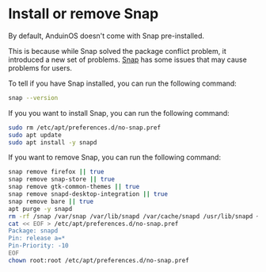 # Install or remove Snap

By default, AnduinOS doesn't come with Snap pre-installed.

This is because while Snap solved the package conflict problem, it introduced a new set of problems. [Snap](https://www.reddit.com/r/linux/comments/j3ajnf/whats_wrong_with_snaps_why_so_many_people_hate_it/) has some issues that may cause problems for users.

To tell if you have Snap installed, you can run the following command:

```bash
snap --version
```

If you you want to install Snap, you can run the following command:

```bash
sudo rm /etc/apt/preferences.d/no-snap.pref
sudo apt update
sudo apt install -y snapd
```

If you want to remove Snap, you can run the following command:

```bash
snap remove firefox || true
snap remove snap-store || true
snap remove gtk-common-themes || true
snap remove snapd-desktop-integration || true
snap remove bare || true
apt purge -y snapd
rm -rf /snap /var/snap /var/lib/snapd /var/cache/snapd /usr/lib/snapd ~/snap
cat << EOF > /etc/apt/preferences.d/no-snap.pref
Package: snapd
Pin: release a=*
Pin-Priority: -10
EOF
chown root:root /etc/apt/preferences.d/no-snap.pref
```
